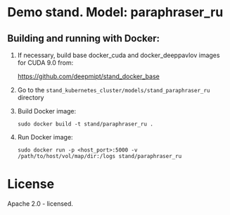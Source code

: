 # Demo stand. Model: paraphraser_ru

## Building and running with Docker:
1. If necessary, build base docker_cuda and docker_deeppavlov images for CUDA 9.0 from:

   https://github.com/deepmipt/stand_docker_base
  
2. Go to the `stand_kubernetes_cluster/models/stand_paraphraser_ru` directory

3. Build Docker image:
   ```
   sudo docker build -t stand/paraphraser_ru .
   ```
4. Run Docker image:
   ```
   sudo docker run -p <host_port>:5000 -v /path/to/host/vol/map/dir:/logs stand/paraphraser_ru
   ```

# License

Apache 2.0 - licensed.